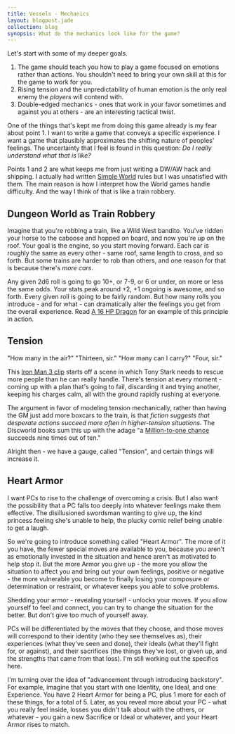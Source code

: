 ```yaml
---
title: Vessels - Mechanics
layout: blogpost.jade
collection: blog
synopsis: What do the mechanics look like for the game?
---
```


Let's start with some of my deeper goals.

1. The game should teach you how to play a game focused on emotions rather than actions. You shouldn't need to bring your own skill at this for the game to work for you.
2. Rising tension and the unpredictability of human emotion is the only real enemy the *players* will contend with.
3. Double-edged mechanics - ones that work in your favor sometimes and against you at others - are an interesting tactical twist.

One of the things that's kept me from doing this game already is my fear about point 1. I want to write a game that conveys a specific experience. I want a game that plausibly approximates the shifting nature of peoples' feelings. The uncertainty that I feel is found in this question: *Do I really understand what that is like?*

Points 1 and 2 are what keeps me from just writing a DW/AW hack and shipping. I actually had written [Simple World] rules but I was unsatisfied with them. The main reason is how I interpret how the World games handle difficulty. And the way I think of that is like a train robbery.

<!-- more -->

Dungeon World as Train Robbery
------------------------------

Imagine that you're robbing a train, like a Wild West bandito. You've ridden your horse to the caboose and hopped on board, and now you're up on the roof. Your goal is the engine, so you start moving forward. Each car is roughly the same as every other - same roof, same length to cross, and so forth. But some trains are harder to rob than others, and one reason for that is because there's *more cars*.

Any given 2d6 roll is going to go 10+, or 7-9, or 6 or under, on more or less the same odds. Your stats peak around +2, +1 ongoing is awesome, and so forth. Every given roll is going to be fairly random. But how many rolls you introduce - and for what - can dramatically alter the feelings you get from the overall experience. Read [A 16 HP Dragon] for an example of this principle in action.

Tension
-------

"How many in the air?" "Thirteen, sir." "How many can I carry?" "Four, sir."

This [Iron Man 3 clip] starts off a scene in which Tony Stark needs to rescue more people than he can really handle. There's tension at every moment - coming up with a plan that's going to fail, discarding it and trying another, keeping his charges calm, all with the ground rapidly rushing at everyone.

The argument in favor of modeling tension mechanically, rather than having the GM just add more boxcars to the train, is that *fiction suggests that desperate actions succeed more often in higher-tension situations*. The Discworld books sum this up with the adage "a [Million-to-one chance] succeeds nine times out of ten."

Alright then - we have a gauge, called "Tension", and certain things will increase it.

Heart Armor
-----------

I want PCs to rise to the challenge of overcoming a crisis. But I also want the possibility that a PC falls too deeply into whatever feelings make them effective. The disillusioned swordsman wanting to give up, the kind princess feeling she's unable to help, the plucky comic relief being unable to get a laugh.

So we're going to introduce something called "Heart Armor". The more of it you have, the fewer special moves are available to you, because you aren't as emotionally invested in the situation and hence aren't as motivated to help stop it. But the more Armor you give up - the more you allow the situation to affect you and bring out your own feelings, positive or negative - the more vulnerable you become to finally losing your composure or determination or restraint, or whatever keeps you able to solve problems.

Shedding your armor - revealing yourself - unlocks your moves. If you allow yourself to feel and connect, you can try to change the situation for the better. But don't give too much of yourself away.

PCs will be differentiated by the moves that they choose, and those moves will correspond to their identity (who they see themselves as), their experiences (what they've seen and done), their ideals (what they'll fight for, or against), and their sacrifices (the things they've lost, or given up, and the strengths that came from that loss). I'm still working out the specifics here.

I'm turning over the idea of "advancement through introducing backstory". For example, imagine that you start with one Identity, one Ideal, and one Experience. You have 2 Heart Armor for being a PC, plus 1 more for each of these things, for a total of 5. Later, as you reveal more about your PC - what you really feel inside, losses you didn't talk about with the others, or whatever - you gain a new Sacrifice or Ideal or whatever, and your Heart Armor rises to match.

[A 16 HP Dragon]: http://www.latorra.org/2012/05/15/a-16-hp-dragon/
[Iron Man 3 clip]: https://www.youtube.com/watch?v=ord05-DeofY
[million-to-one chance]: http://wiki.lspace.org/mediawiki/Million-to-one_chance
[Simple World]: http://buriedwithoutceremony.com/simple-world/
